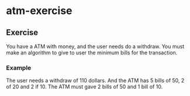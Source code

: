 # atm-exercise

## Exercise

You have a ATM with money, and the user needs do a withdraw. You must make an algorithm to give to user the minimum bills for the transaction.

### Example

The user needs a withdraw of 110 dollars. And the ATM has 5 bills of 50, 2 of 20 and 2 if 10. The ATM must gave 2 bills of 50 and 1 bill of 10.


